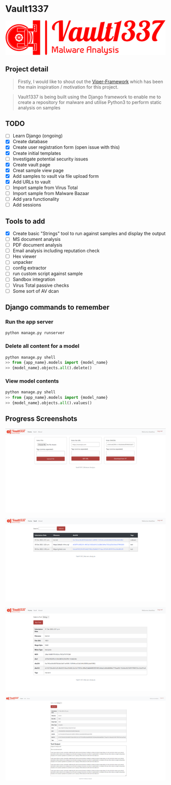 # Vault1337
![Vault1337 logo](/vault/static/images/logos/png/logo-no-background.png "Vault1337 Logo")
## Project detail
> Firstly, I would like to shout out the [Viper-Framework](https://github.com/viper-framework) which has been the main inspiration /  motivation for this project.

> Vault1337 is being built using the Django framework to enable me to create a repository for malware and utilise Python3 to perform static analysis on samples

## TODO

- [ ] Learn Django (ongoing)
- [x] Create database
- [x] Create user registration form (open issue with this)
- [x] Create initial templates
- [ ] Investigate potential security issues
- [x] Create vault page
- [x] Creat sample view page
- [x] Add samples to vault via file upload form
- [x] Add URLs to vault
- [ ] Import sample from Virus Total
- [ ] Import sample from Malware Bazaar
- [ ] Add yara functionality
- [ ] Add sessions

## Tools to add

- [x] Create basic "Strings" tool to run against samples and display the output
- [ ] MS document analysis
- [ ] PDF document analysis
- [ ] Email analysis including reputation check
- [ ] Hex viewer
- [ ] unpacker
- [ ] config extractor
- [ ] run custom script against sample
- [ ] Sandbox integration
- [ ] Virus Total passive checks
- [ ] Some sort of AV dcan

## Django commands to remember

### Run the app server
```python
python manage.py runserver
```

### Delete all content for a model
```python
python manage.py shell
>> from {app_name}.models import {model_name}
>> {model_name}.objects.all().delete()
```

### View model contents
```python
python manage.py shell
>> from {app_name}.models import {model_name}
>> {model_name}.objects.all().values()
```

## Progress Screenshots

![Vault1337 logo](/vault/static/images/screenshots/Home_Screen_loggedIn.png "Home Screen Logged In")

![Vault1337 logo](/vault/static/images/screenshots/Vault.png "Vault")

![Vault1337 logo](/vault/static/images/screenshots/Sample_View.png "Sample View")

![Vault1337 logo](/vault/static/images/screenshots/Sample_View_Strings.png "Strings Tool In Use")

